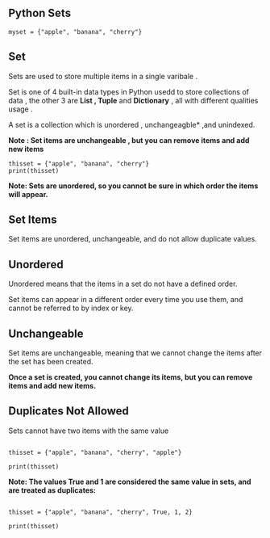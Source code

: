 ## Python Sets

```
myset = {"apple", "banana", "cherry"}

```

## Set 

Sets are used to store multiple items in a single varibale .

Set is one of 4 built-in data types in Python usedd to store collections of data , the other 3 
are **List , Tuple** and **Dictionary** , all with different qualities usage .

A set is a collection which is unordered , unchangeagble* ,and unindexed.

**Note : Set items are unchangeable , but you can remove items and add new items**

```
thisset = {"apple", "banana", "cherry"}
print(thisset)

```

**Note: Sets are unordered, so you cannot be sure in which order the items will appear.**


## Set Items
Set items are unordered, unchangeable, and do not allow duplicate values.

## Unordered
Unordered means that the items in a set do not have a defined order.

Set items can appear in a different order every time you use them, and cannot be referred to by index or key.

## Unchangeable
Set items are unchangeable, meaning that we cannot change the items after the set has been created.

**Once a set is created, you cannot change its items, but you can remove items and add new items.**

## Duplicates Not Allowed

Sets cannot have two items with the same value

```

thisset = {"apple", "banana", "cherry", "apple"}

print(thisset)

```

**Note: The values True and 1 are considered the same value in sets, and are treated as duplicates:**



```

thisset = {"apple", "banana", "cherry", True, 1, 2}

print(thisset)

```

